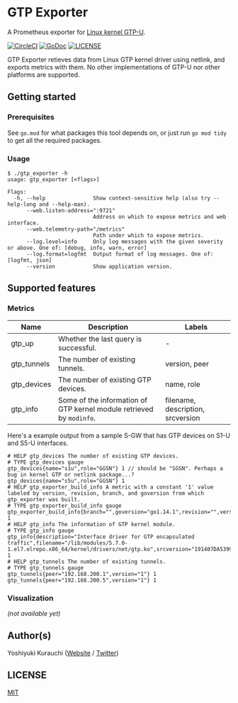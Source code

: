 # GTP Exporter

A Prometheus exporter for [Linux kernel GTP-U](https://www.kernel.org/doc/html/latest/networking/gtp.html).

[![CircleCI](https://circleci.com/gh/wmnsk/gtp_exporter.svg?style=shield)](https://circleci.com/gh/wmnsk/gtp_exporter)
[![GoDoc](https://godoc.org/github.com/wmnsk/gtp_exporter?status.svg)](https://godoc.org/github.com/wmnsk/gtp_exporter)
[![LICENSE](https://img.shields.io/github/license/mashape/apistatus.svg)](https://github.com/wmnsk/gtp_exporter/blob/master/LICENSE)

GTP Exporter retieves data from Linux GTP kernel driver using netlink, and exports metrics with them. No other implementations of GTP-U nor other platforms are supported.

## Getting started

### Prerequisites

See `go.mod` for what packages this tool depends on, or just run `go mod tidy` to get all the required packages.

### Usage

```
$ ./gtp_exporter -h
usage: gtp_exporter [<flags>]

Flags:
  -h, --help               Show context-sensitive help (also try --help-long and --help-man).
      --web.listen-address=":9721"
                           Address on which to expose metrics and web interface.
      --web.telemetry-path="/metrics"
                           Path under which to expose metrics.
      --log.level=info     Only log messages with the given severity or above. One of: [debug, info, warn, error]
      --log.format=logfmt  Output format of log messages. One of: [logfmt, json]
      --version            Show application version.
```

## Supported features

### Metrics

| Name        | Description                                                          | Labels                            |
|-------------|----------------------------------------------------------------------|-----------------------------------|
| gtp_up      | Whether the last query is successful.                                | -                                 |
| gtp_tunnels | The number of existing tunnels.                                      | version, peer                     |
| gtp_devices | The number of existing GTP devices.                                  | name, role                        |
| gtp_info    | Some of the information of GTP kernel module retrieved by `modinfo`. | filename, description, srcversion |

Here's a example output from a sample S-GW that has GTP devices on S1-U and S5-U interfaces.

```
# HELP gtp_devices The number of existing GTP devices.
# TYPE gtp_devices gauge
gtp_devices{name="s1u",role="GGSN"} 1 // should be "SGSN". Perhaps a bug in kernel GTP or netlink package...?
gtp_devices{name="s5u",role="GGSN"} 1
# HELP gtp_exporter_build_info A metric with a constant '1' value labeled by version, revision, branch, and goversion from which gtp_exporter was built.
# TYPE gtp_exporter_build_info gauge
gtp_exporter_build_info{branch="",goversion="go1.14.1",revision="",version=""} 1
# HELP gtp_info The information of GTP kernel module.
# TYPE gtp_info gauge
gtp_info{description="Interface driver for GTP encapsulated traffic",filename="/lib/modules/5.7.0-1.el7.elrepo.x86_64/kernel/drivers/net/gtp.ko",srcversion="191407DA5399304D93D62C7"} 1
# HELP gtp_tunnels The number of existing tunnels.
# TYPE gtp_tunnels gauge
gtp_tunnels{peer="192.168.200.1",version="1"} 1
gtp_tunnels{peer="192.168.200.5",version="1"} 1
```

### Visualization

_(not available yet)_

## Author(s)

Yoshiyuki Kurauchi ([Website](https://wmnsk.com/) / [Twitter](https://twitter.com/wmnskdmms))

## LICENSE

[MIT](https://github.com/wmnsk/gtp_exporter/blob/master/LICENSE)
